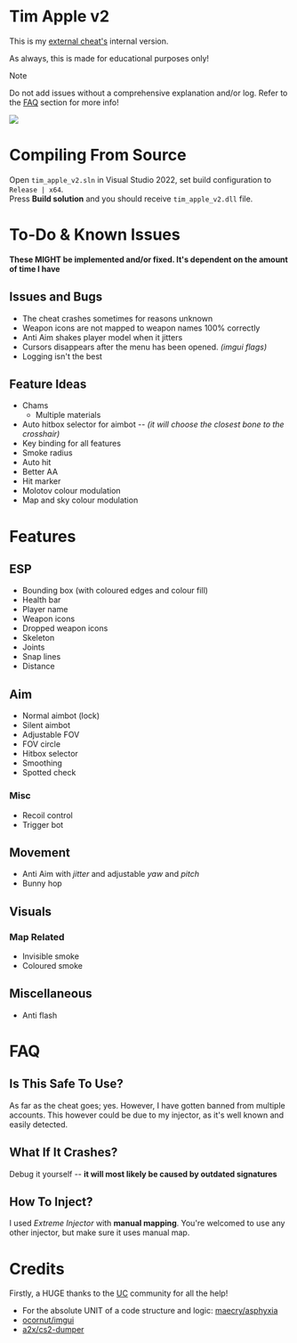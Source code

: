 # Tim Apple v2
This is my [external cheat's](https://github.com/kristofhracza/tim_apple) internal version.				

As always, this is made for educational purposes only!


> [!NOTE]  
> Do not add issues without a comprehensive explanation and/or log. Refer to the [FAQ](#faq) section for more info!

![](screenshots/1.PNG)


# Compiling From Source
Open `tim_apple_v2.sln` in Visual Studio 2022, set build configuration to `Release | x64`.      
Press **Build solution** and you should receive `tim_apple_v2.dll` file.


# To-Do & Known Issues
**These MIGHT be implemented and/or fixed. It's dependent on the amount of time I have**
## Issues and Bugs
- The cheat crashes sometimes for reasons unknown
- Weapon icons are not mapped to weapon names 100% correctly
- Anti Aim shakes player model when it jitters
- Cursors disappears after the menu has been opened. *(imgui flags)*
- Logging isn't the best

## Feature Ideas
- Chams
	- Multiple materials
- Auto hitbox selector for aimbot -- *(it will choose the closest bone to the crosshair)*
- Key binding for all features
- Smoke radius
- Auto hit
- Better AA
- Hit marker
- Molotov colour modulation
- Map and sky colour modulation


# Features
## ESP
- Bounding box (with coloured edges and colour fill)
- Health bar
- Player name
- Weapon icons
- Dropped weapon icons
- Skeleton
- Joints
- Snap lines
- Distance

## Aim
- Normal aimbot (lock)
- Silent aimbot
- Adjustable FOV
- FOV circle
- Hitbox selector
- Smoothing
- Spotted check

### Misc
- Recoil control
- Trigger bot

## Movement
- Anti Aim with *jitter* and adjustable *yaw* and *pitch*
- Bunny hop

## Visuals
### Map Related
- Invisible smoke
- Coloured smoke

## Miscellaneous
- Anti flash


# FAQ
## Is This Safe To Use?
As far as the cheat goes; yes. However, I have gotten banned from multiple accounts. This however could be due to my injector, as it's well known and easily detected.

## What If It Crashes?
Debug it yourself -- **it will most likely be caused by outdated signatures**

## How To Inject?
I used *Extreme Injector* with **manual mapping**. You're welcomed to use any other injector, but make sure it uses manual map.


# Credits
Firstly, a HUGE thanks to the [UC](https://www.unknowncheats.me/forum/counter-strike-2-a/) community for all the help!
- For the absolute UNIT of a code structure and logic: [maecry/asphyxia](https://github.com/maecry/asphyxia-cs2)
- [ocornut/imgui](https://github.com/ocornut/imgui)
- [a2x/cs2-dumper](https://github.com/a2x/cs2-dumper)